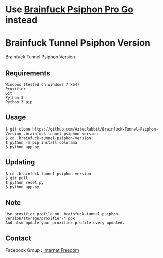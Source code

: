 # Use [Brainfuck Psiphon Pro Go](https://github.com/aztecrabbit/brainfuck-psiphon-pro-go) instead

# Brainfuck Tunnel Psiphon Version

Brainfuck Tunnel Psiphon Version


Requirements
------------

    Windows (tested on windows 7 x64)
    Proxifier
    Git
    Python 3
    Python 3 pip


Usage
-----

    $ git clone https://github.com/AztecRabbit/Brainfuck-Tunnel-Psiphon-Version .brainfuck-tunnel-psiphon-version
    $ cd .brainfuck-tunnel-psiphon-version
    $ python -m pip install colorama
    $ python app.py


Updating
--------

    $ cd .brainfuck-tunnel-psiphon-version
    $ git pull
    $ python reset.py
    $ python app.py


Note
----

    Use proxifier profile on .brainfuck-tunnel-psiphon-version/storage/proxifier/*.ppx
    And also update your proxifier profile every updated.


Contact
-------

Facebook Group : [Internet Freedom]


[Internet Freedom]: https://www.facebook.com/groups/171888786834544/
